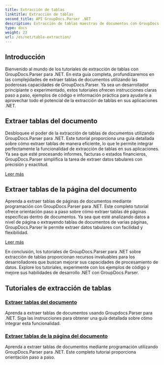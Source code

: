 ```yaml
---
title: Extracción de tablas
linktitle: Extracción de tablas
second_title: API GroupDocs.Parser .NET
description: Extracción de tablas maestras de documentos con GroupDocs.Parser para .NET. Aprenda a extraer tablas mediante programación para un procesamiento de datos eficiente.
type: docs
weight: 23
url: /es/net/table-extraction/
---
```

## Introducción

Bienvenido al mundo de los tutoriales de extracción de tablas con GroupDocs.Parser para .NET. En esta guía completa, profundizaremos en las complejidades de extraer tablas de documentos utilizando las poderosas capacidades de GroupDocs.Parser. Ya sea un desarrollador principiante o experimentado, estos tutoriales ofrecen instrucciones claras paso a paso, ejemplos de código e información práctica para ayudarle a aprovechar todo el potencial de la extracción de tablas en sus aplicaciones .NET.

## Extraer tablas del documento
Desbloquee el poder de la extracción de tablas de documentos utilizando GroupDocs.Parser para .NET. Este tutorial proporciona una guía detallada sobre cómo extraer tablas de manera eficiente, lo que le permite integrar perfectamente la funcionalidad de extracción de tablas en sus aplicaciones. Ya sea que esté procesando informes, facturas o estados financieros, GroupDocs.Parser simplifica la tarea de extraer datos tabulares con precisión y exactitud.

[Leer más](./extract-tables-from-document/)

## Extraer tablas de la página del documento
Aprenda a extraer tablas de páginas de documentos mediante programación con GroupDocs.Parser para .NET. Este completo tutorial ofrece orientación paso a paso sobre cómo extraer tablas de páginas específicas dentro de documentos. Ya sea que esté analizando datos a nivel de página o extrayendo tablas de documentos de varias páginas, GroupDocs.Parser le permite extraer datos tabulares con facilidad y flexibilidad.

[Leer más](./extract-tables-from-document-page/)

En conclusión, los tutoriales de GroupDocs.Parser para .NET sobre extracción de tablas proporcionan recursos invaluables para los desarrolladores que buscan mejorar sus capacidades de procesamiento de datos. Explore los tutoriales, experimente con los ejemplos de código y mejore sus habilidades de desarrollo .NET con GroupDocs.Parser.
## Tutoriales de extracción de tablas
### [Extraer tablas del documento](./extract-tables-from-document/)
Aprenda a extraer tablas de documentos usando Groupdocs.Parser para .NET. Siga las instrucciones para obtener una guía detallada sobre cómo integrar esta funcionalidad.
### [Extraer tablas de la página del documento](./extract-tables-from-document-page/)
Aprenda a extraer tablas de documentos mediante programación utilizando GroupDocs.Parser para .NET. Este completo tutorial proporciona orientación paso a paso.
